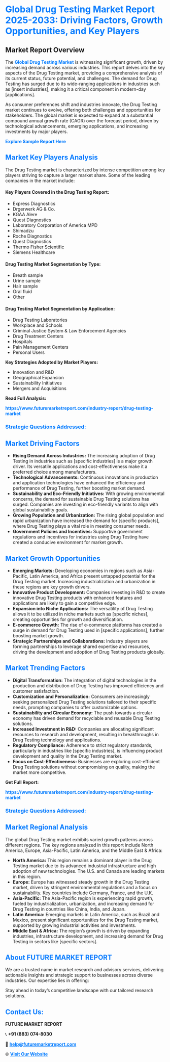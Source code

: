 <h1 style="color: #007BFF;">Global Drug Testing Market Report 2025-2033: Driving Factors, Growth Opportunities, and Key Players</h1>

<section id="overview">
<h2>Market Report Overview</h2>
<p>The <a href="https://www.futuremarketreport.com/industry-report/drug-testing-market" style="color: #007BFF; text-decoration: none;"><strong>Global Drug Testing Market</strong></a> is witnessing significant growth, driven by increasing demand across various industries. This report delves into the key aspects of the Drug Testing market, providing a comprehensive analysis of its current status, future potential, and challenges. The demand for Drug Testing has surged due to its wide-ranging applications in industries such as [insert industries], making it a critical component in modern-day [applications].</p>
<p>As consumer preferences shift and industries innovate, the Drug Testing market continues to evolve, offering both challenges and opportunities for stakeholders. The global market is expected to expand at a substantial compound annual growth rate (CAGR) over the forecast period, driven by technological advancements, emerging applications, and increasing investments by major players.</p>
</section>

<section id="overview">
<p><a href="https://www.futuremarketreport.com/request-sample/reportId=41956" style="color: #007BFF; text-decoration: none;"><strong>Explore Sample Report Here</strong></a></p>
</section>

<section id="key-players">
<h2 style="color: #007BFF;">Market Key Players Analysis</h2>
<p>The Drug Testing market is characterized by intense competition among key players striving to capture a larger market share. Some of the leading companies in the market include:</p>
<h4>Key Players Covered in the Drug Testing Report:</h4>
<ul><li>Express Diagnostics</li><li>Drgerwerk AG &amp; Co.</li><li>KGAA Alere</li><li>Quest Diagnostics</li><li>Laboratory Corporation of America MPD</li><li>Shimadzu</li><li>Roche Diagnostics</li><li>Quest Diagnostics</li><li>Thermo Fisher Scientific</li><li>Siemens Healthcare</li></ul>
<h4>Drug Testing Market Segmentation by Type:</h4>
<ul><li>Breath sample</li><li>Urine sample</li><li>Hair sample</li><li>Oral fluid</li><li>Other</li></ul>

<h4>Drug Testing Market Segmentation by Application:</h4>
<ul><li>Drug Testing Laboratories</li><li>Workplace and Schools</li><li>Criminal Justice System &amp; Law Enforcement Agencies</li><li>Drug Treatment Centers</li><li>Hospitals</li><li>Pain Management Centers</li><li>Personal Users</li></ul>
<p><strong>Key Strategies Adopted by Market Players:</strong></p>
<ul>
<li>Innovation and R&D</li>
<li>Geographical Expansion</li>
<li>Sustainability Initiatives</li>
<li>Mergers and Acquisitions</li>
</ul>
</section>

<section>
<p><strong>Read Full Analysis: </strong></p><a href="https://www.futuremarketreport.com/industry-report/drug-testing-market" style="color: #007BFF; text-decoration: none;"><strong>https://www.futuremarketreport.com/industry-report/drug-testing-market</strong></a>
<h3 style="color: #007BFF;">Strategic Questions Addressed:</h3>
</section>

<section id="driving-factors">
<h2 style="color: #007BFF;">Market Driving Factors</h2>
<ul>
<li><strong>Rising Demand Across Industries:</strong> The increasing adoption of Drug Testing in industries such as [specific industries] is a major growth driver. Its versatile applications and cost-effectiveness make it a preferred choice among manufacturers.</li>
<li><strong>Technological Advancements:</strong> Continuous innovations in production and application technologies have enhanced the efficiency and performance of Drug Testing, further boosting market demand.</li>
<li><strong>Sustainability and Eco-Friendly Initiatives:</strong> With growing environmental concerns, the demand for sustainable Drug Testing solutions has surged. Companies are investing in eco-friendly variants to align with global sustainability goals.</li>
<li><strong>Growing Population and Urbanization:</strong> The rising global population and rapid urbanization have increased the demand for [specific products], where Drug Testing plays a vital role in meeting consumer needs.</li>
<li><strong>Government Policies and Incentives:</strong> Supportive government regulations and incentives for industries using Drug Testing have created a conducive environment for market growth.</li>
</ul>
</section>

<section id="growth-opportunities">
<h2 style="color: #007BFF;">Market Growth Opportunities</h2>
<ul>
<li><strong>Emerging Markets:</strong> Developing economies in regions such as Asia-Pacific, Latin America, and Africa present untapped potential for the Drug Testing market. Increasing industrialization and urbanization in these regions are key growth drivers.</li>
<li><strong>Innovative Product Development:</strong> Companies investing in R&D to create innovative Drug Testing products with enhanced features and applications are likely to gain a competitive edge.</li>
<li><strong>Expansion into Niche Applications:</strong> The versatility of Drug Testing allows it to be utilized in niche markets such as [specific niches], creating opportunities for growth and diversification.</li>
<li><strong>E-commerce Growth:</strong> The rise of e-commerce platforms has created a surge in demand for Drug Testing used in [specific applications], further boosting market growth.</li>
<li><strong>Strategic Partnerships and Collaborations:</strong> Industry players are forming partnerships to leverage shared expertise and resources, driving the development and adoption of Drug Testing products globally.</li>
</ul>
</section>

<section id="trending-factors">
<h2 style="color: #007BFF;">Market Trending Factors</h2>
<ul>
<li><strong>Digital Transformation:</strong> The integration of digital technologies in the production and distribution of Drug Testing has improved efficiency and customer satisfaction.</li>
<li><strong>Customization and Personalization:</strong> Consumers are increasingly seeking personalized Drug Testing solutions tailored to their specific needs, prompting companies to offer customizable options.</li>
<li><strong>Sustainability and Circular Economy:</strong> The push towards a circular economy has driven demand for recyclable and reusable Drug Testing solutions.</li>
<li><strong>Increased Investment in R&D:</strong> Companies are allocating significant resources to research and development, resulting in breakthroughs in Drug Testing technology and applications.</li>
<li><strong>Regulatory Compliance:</strong> Adherence to strict regulatory standards, particularly in industries like [specific industries], is influencing product development and quality in the Drug Testing market.</li>
<li><strong>Focus on Cost-Effectiveness:</strong> Businesses are exploring cost-efficient Drug Testing solutions without compromising on quality, making the market more competitive.</li>
</ul>
</section>

<section>
<p><strong>Get Full Report: </strong></p><a href="https://www.futuremarketreport.com/industry-report/drug-testing-market" style="color: #007BFF; text-decoration: none;"><strong>https://www.futuremarketreport.com/industry-report/drug-testing-market</strong></a>
<h3 style="color: #007BFF;">Strategic Questions Addressed:</h3>
</section>


<section id="regional-analysis">
<h2 style="color: #007BFF;">Market Regional Analysis</h2>
<p>The global Drug Testing market exhibits varied growth patterns across different regions. The key regions analyzed in this report include North America, Europe, Asia-Pacific, Latin America, and the Middle East & Africa:</p>
<ul>
<li><strong>North America:</strong> This region remains a dominant player in the Drug Testing market due to its advanced industrial infrastructure and high adoption of new technologies. The U.S. and Canada are leading markets in this region.</li>
<li><strong>Europe:</strong> Europe has witnessed steady growth in the Drug Testing market, driven by stringent environmental regulations and a focus on sustainability. Key countries include Germany, France, and the U.K.</li>
<li><strong>Asia-Pacific:</strong> The Asia-Pacific region is experiencing rapid growth, fueled by industrialization, urbanization, and increasing demand for Drug Testing in countries like China, India, and Japan.</li>
<li><strong>Latin America:</strong> Emerging markets in Latin America, such as Brazil and Mexico, present significant opportunities for the Drug Testing market, supported by growing industrial activities and investments.</li>
<li><strong>Middle East & Africa:</strong> The region’s growth is driven by expanding industries, infrastructure development, and increasing demand for Drug Testing in sectors like [specific sectors].</li>
</ul>
</section>

<footer>
<h2 style="color: #007BFF;">About FUTURE MARKET REPORT</h2>
<p>We are a trusted name in market research and advisory services, delivering actionable insights and strategic support to businesses across diverse industries. Our expertise lies in offering:</p>

<p>Stay ahead in today’s competitive landscape with our tailored research solutions.</p>

<h2 style="color: #007BFF;">Contact Us:</h2>
<p><strong>FUTURE MARKET REPORT</strong></p>
<p>📞 <strong>+91 (883) 074-8030</strong></p>
<p>📧 <strong><a href="mailto:help@futuremarketreport.com" style="color: #007BFF;">help@futuremarketreport.com</a></strong></p>
<p>🌐 <strong><a href="https://www.futuremarketreport.com/" style="color: #007BFF;">Visit Our Website</a></strong></p>
</footer>